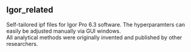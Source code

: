 ## Igor_related
Self-tailored ipf files for Igor Pro 6.3 software.
The hyperparamters can easily be adjusted manually via GUI windows.
</br>
All analytical methods were originally invented and published by other researchers.
